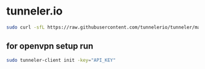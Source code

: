 # tunneler.io

```sh
sudo curl -sfL https://raw.githubusercontent.com/tunnelerio/tunneler/main/install.sh | sh
```

## for openvpn setup run
```sh
sudo tunneler-client init -key="API_KEY"
```
